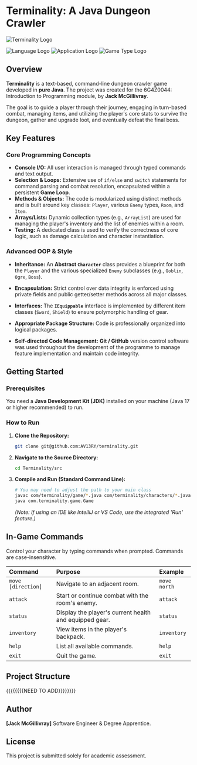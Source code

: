 # Terminality: A Java Dungeon Crawler

![Terminality Logo](![vgy.me](https://i.vgy.me/GBzj6O.png))

![Language Logo](https://img.shields.io/badge/Language-Java-blue)
![Application Logo](https://img.shields.io/badge/Type-Console%20Application-orange)
![Game Type Logo](https://img.shields.io/badge/Style-Text%20Based%20RPG-green)

## Overview

**Terminality** is a text-based, command-line dungeon crawler game developed in **pure Java**. The project was created for the 6G4Z0044: Introduction to Programming module, by **Jack McGillivray**.

The goal is to guide a player through their journey, engaging in turn-based combat, managing items, and utilizing the player's core stats to survive the dungeon, gather and upgrade loot, and eventually defeat the final boss.

## Key Features

### Core Programming Concepts

* **Console I/O:** All user interaction is managed through typed commands and text output.
* **Selection & Loops:** Extensive use of `if/else` and `switch` statements for command parsing and combat resolution, encapsulated within a persistent **Game Loop**.
* **Methods & Objects:** The code is modularized using distinct methods and is built around key classes: `Player`, various `Enemy` types, `Room`, and `Item`.
* **Arrays/Lists:** Dynamic collection types (e.g., `ArrayList`) are used for managing the player's inventory and the list of enemies within a room.
* **Testing:** A dedicated class is used to verify the correctness of core logic, such as damage calculation and character instantiation.

### Advanced OOP & Style

* **Inheritance:** An **Abstract `Character`** class provides a blueprint for both the `Player` and the various specialized `Enemy` subclasses (e.g., `Goblin`, `Ogre`, `Boss`).
* **Encapsulation:** Strict control over data integrity is enforced using private fields and public getter/setter methods across all major classes.
* **Interfaces:** The **`IEquippable`** interface is implemented by different item classes (`Sword`, `Shield`) to ensure polymorphic handling of gear.
* **Appropriate Package Structure:** Code is professionally organized into logical packages.

* **Self-directed Code Management:** **Git / GitHub** version control software was used throughout the development of the programme to manage feature implementation and maintain code integrity.

## Getting Started

### Prerequisites

You need a **Java Development Kit (JDK)** installed on your machine (Java 17 or higher recommended) to run.

### How to Run

1.  **Clone the Repository:**
    ```bash
    git clone git@github.com:AV13RY/terminality.git
    ```
2.  **Navigate to the Source Directory:**
    ```bash
    cd Terminality/src
    ```
3.  **Compile and Run (Standard Command Line):**
    ```bash
    # You may need to adjust the path to your main class
    javac com/terminality/game/*.java com/terminality/characters/*.java com/terminality/world/*.java
    java com.terminality.game.Game
    ```
    *(Note: If using an IDE like IntelliJ or VS Code, use the integrated 'Run' feature.)*

## In-Game Commands

Control your character by typing commands when prompted. Commands are case-insensitive.

| Command | Purpose | Example |
| :--- | :--- | :--- |
| `move [direction]` | Navigate to an adjacent room. | `move north` |
| `attack` | Start or continue combat with the room's enemy. | `attack` |
| `status` | Display the player's current health and equipped gear. | `status` |
| `inventory` | View items in the player's backpack. | `inventory` |
| `help` | List all available commands. | `help` |
| `exit` | Quit the game. | `exit` |

## Project Structure

{{{{{{{{NEED TO ADD}}}}}}}}
## Author

**[Jack McGillivray]**
Software Engineer & Degree Apprentice.

## License

This project is submitted solely for academic assessment.
